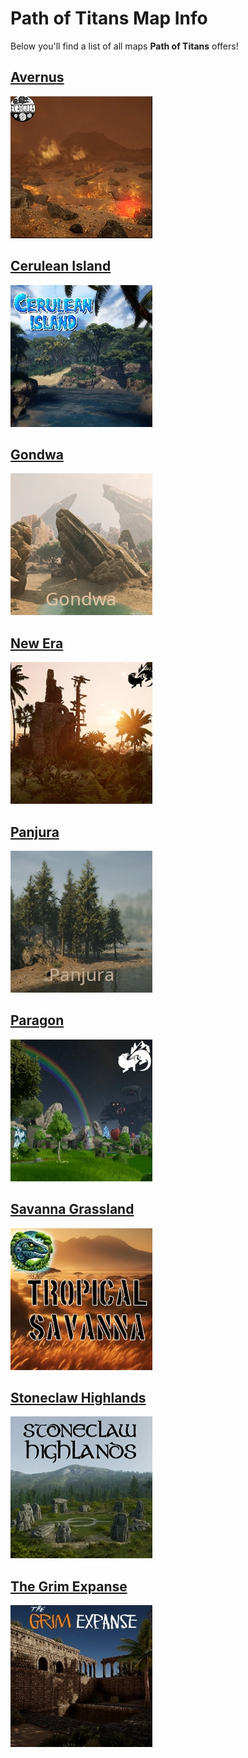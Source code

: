 # Path of Titans Map Info

Below you'll find a list of all maps **Path of Titans** offers!

<!-- ## [Aedis](./Path-of-Titans-Aedis) -->

## [Avernus](./Path-of-Titans-Avernus)

[![Avernus](Avernus.webp)](./Path-of-Titans-Avernus.md)

<!-- ## [Beringia](./Path-of-Titans-Beringia.md) -->

## [Cerulean Island](./Path-of-Titans-CeruleanIsland)

[![alt text](CI.webp)](./Path-of-Titans-CeruleanIsland)

<!-- ## [Etis](./Path-of-Titans-Etis) -->

## [Gondwa](./Path-of-Titans-Gondwa)

[![alt text](Gondwa.webp)](./Path-of-Titans-Gondwa)

<!-- ## [Infinita](./Path-of-Titans-Infinita) -->

## [New Era](./Path-of-Titans-NewEra)

[![alt text](Era.webp)](./Path-of-Titans-NewEra)

## [Panjura](./Path-of-Titans-Panjura)

[![alt text](Panjura.webp)](./Path-of-Titans-Panjura)

## [Paragon](./Path-of-Titans-Paragon)

[![alt text](Paragon.webp)](./Path-of-Titans-Paragon)

## [Savanna Grassland](./Path-of-Titans-Savanna)

[![alt text](Savanna.webp)](./Path-of-Titans-Savanna)

## [Stoneclaw Highlands](./Path-of-Titans-StoneclawHighlands)

[![alt text](stone.webp)](./Path-of-Titans-StoneclawHighlands)

<!-- ## [Teutonia](./Path-of-Titans-Teutonia) -->

## [The Grim Expanse](./Path-of-Titans-TheGrimExpanse)

[![alt text](grim.webp)](./Path-of-Titans-TheGrimExpanse)
